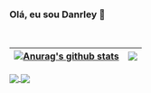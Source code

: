 ### Olá, eu sou Danrley 👋
<br>



| <a href="https://github.com/anuraghazra/github-readme-stats"><img align="center" src="https://github-readme-stats.vercel.app/api?username=Danrley-Lima&show_icons=true&theme=nightowl&hide=issues&hide_title&hide_border=true" alt="Anurag's github stats" /></a> | <a href="https://github.com/anuraghazra/github-readme-stats"><img align="center" src="https://github-readme-stats.vercel.app/api/top-langs/?username=Danrley-Lima&theme=nightowl&exclude_repo=autocomplete-e-autocorrect&hide=jupyter%20notebook,css,ejs&hide_border=true&layout=compact" /></a> |
| ------------- | ------------- |

<a href="https://github.com/Danrley-Lima/autocomplete-e-autocorrect">
  <img align="center" src="https://github-readme-stats.vercel.app/api/pin/?username=danrley-lima&repo=snaze-game&theme=nightowl&hide_border=true" />
</a>
<a href="https://github.com/Danrley-Lima/jogo-da-forca">
  <img align="center" src="https://github-readme-stats.vercel.app/api/pin/?username=danrley-lima&repo=jogo-da-forca&theme=nightowl&hide_border=true" />
</a>
